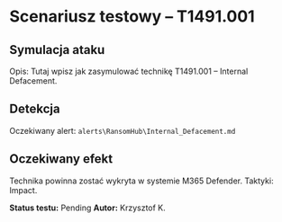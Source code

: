 # Scenariusz testowy – T1491.001

## Symulacja ataku

Opis: Tutaj wpisz jak zasymulować technikę T1491.001 – Internal Defacement.

## Detekcja

Oczekiwany alert: `alerts\RansomHub\Internal_Defacement.md`

## Oczekiwany efekt

Technika powinna zostać wykryta w systemie M365 Defender. Taktyki: Impact.

**Status testu:** Pending
**Autor:** Krzysztof K.

